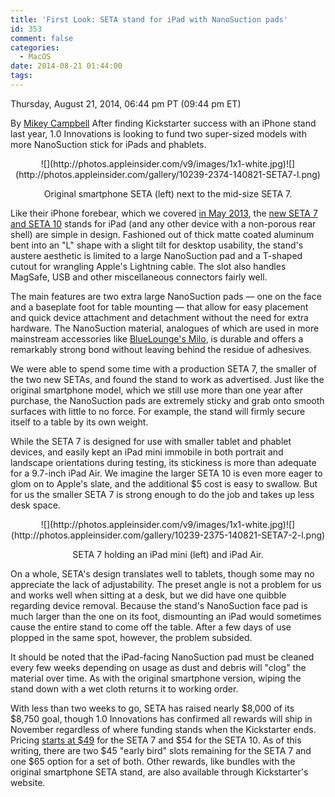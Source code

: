 ```yaml
---
title: 'First Look: SETA stand for iPad with NanoSuction pads'
id: 353
comment: false
categories:
  - MacOS
date: 2014-08-21 01:44:00
tags:
---
```


<div readability="65">

 Thursday, August 21, 2014, 06:44 pm PT (09:44 pm ET) 

 By [Mikey Campbell](mailto:mikeycampbell@gmail.com)
<span>After finding Kickstarter success with an iPhone stand last year, 1.0 Innovations is looking to fund two super-sized models with more NanoSuction stick for iPads and phablets. 

</span>

<div align="center">
<div>![](http://photos.appleinsider.com/v9/images/1x1-white.jpg)<noscript>![](http://photos.appleinsider.com/gallery/10239-2374-140821-SETA7-l.png)</noscript></div>

<span>Original smartphone SETA (left) next to the mid-size SETA 7.</span></div>

Like their iPhone forebear, which we covered [in May 2013](http://appleinsider.com/articles/13/05/30/first-look-seta-stand-for-iphone-ipad-is-first-to-use-nanosuction-grip), the [new SETA 7 and SETA 10](https://www.kickstarter.com/projects/774823150/setatm-tablet-stand-for-ipad-note-galaxy-nexus-asu) stands for iPad (and any other device with a non-porous rear shell) are simple in design. Fashioned out of thick matte coated aluminum bent into an "L" shape with a slight tilt for desktop usability, the stand's austere aesthetic is limited to a large NanoSuction pad and a T-shaped cutout for wrangling Apple's Lightning cable. The slot also handles MagSafe, USB and other miscellaneous connectors fairly well. 

The main features are two extra large NanoSuction pads — one on the face and a baseplate foot for table mounting — that allow for easy placement and quick device attachment and detachment without the need for extra hardware. The NanoSuction material, analogues of which are used in more mainstream accessories like [BlueLounge's Milo](http://www.amazon.com/dp/B005LNM1XU/?tag=reality), is durable and offers a remarkably strong bond without leaving behind the residue of adhesives. 

We were able to spend some time with a production SETA 7, the smaller of the two new SETAs, and found the stand to work as advertised. Just like the original smartphone model, which we still use more than one year after purchase, the NanoSuction pads are extremely sticky and grab onto smooth surfaces with little to no force. For example, the stand will firmly secure itself to a table by its own weight. 

While the SETA 7 is designed for use with smaller tablet and phablet devices, and easily kept an iPad mini immobile in both portrait and landscape orientations during testing, its stickiness is more than adequate for a 9.7-inch iPad Air. We imagine the larger SETA 10 is even more eager to glom on to Apple's slate, and the additional $5 cost is easy to swallow. But for us the smaller SETA 7 is strong enough to do the job and takes up less desk space. 

<div align="center">
<div>![](http://photos.appleinsider.com/v9/images/1x1-white.jpg)<noscript>![](http://photos.appleinsider.com/gallery/10239-2375-140821-SETA7-2-l.png)</noscript></div>

<span>SETA 7 holding an iPad mini (left) and iPad Air.</span></div>

On a whole, SETA's design translates well to tablets, though some may no appreciate the lack of adjustability. The preset angle is not a problem for us and works well when sitting at a desk, but we did have one quibble regarding device removal. Because the stand's NanoSuction face pad is much larger than the one on its foot, dismounting an iPad would sometimes cause the entire stand to come off the table. After a few days of use plopped in the same spot, however, the problem subsided.

It should be noted that the iPad-facing NanoSuction pad must be cleaned every few weeks depending on usage as dust and debris will "clog" the material over time. As with the original smartphone version, wiping the stand down with a wet cloth returns it to working order.

With less than two weeks to go, SETA has raised nearly $8,000 of its $8,750 goal, though 1.0 Innovations has confirmed all rewards will ship in November regardless of where funding stands when the Kickstarter ends. Pricing [starts at $49](https://www.kickstarter.com/projects/774823150/setatm-tablet-stand-for-ipad-note-galaxy-nexus-asu) for the SETA 7 and $54 for the SETA 10\. As of this writing, there are two $45 "early bird" slots remaining for the SETA 7 and one $65 option for a set of both. Other rewards, like bundles with the original smartphone SETA stand, are also available through Kickstarter's website. 
</div>